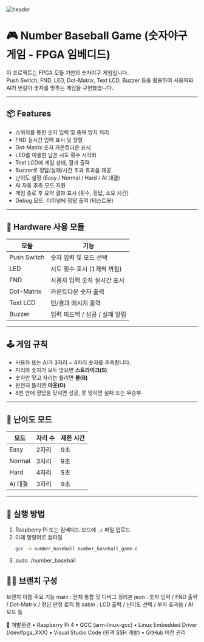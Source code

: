 ![header](https://capsule-render.vercel.app/api?type=waving&color=_hexcode&height=200&section=header&text=We&nbsp;Are&nbsp;HKNU&nbsp;IoT&nbsp;TEAM&nbsp;5&nbsp;!&fontColor=FFFFFF&fontSize=60&animation=twinkling)

# 🎮 Number Baseball Game (숫자야구 게임 - FPGA 임베디드)

이 프로젝트는 FPGA 모듈 기반의 숫자야구 게임입니다.  
Push Switch, FND, LED, Dot-Matrix, Text LCD, Buzzer 등을 활용하여 사용자와 AI가 번갈아 숫자를 맞추는 게임을 구현했습니다.

---

## 📦 Features

-  스위치를 통한 숫자 입력 및 중복 방지 처리
-  FND 실시간 입력 표시 및 정렬
-  Dot-Matrix 숫자 카운트다운 표시
-  LED를 이용한 남은 시도 횟수 시각화
-  Text LCD에 게임 상태, 결과 출력
-  Buzzer로 정답/실패/시간 초과 효과음 제공
-  난이도 설정 (Easy / Normal / Hard / AI 대결)
-  AI 자동 추측 모드 지원
-  게임 종료 후 요약 결과 표시 (횟수, 정답, 소요 시간)
-  Debug 모드: 터미널에 정답 출력 (테스트용)

---

## 🔧 Hardware 사용 모듈

| 모듈         | 기능                                |
|--------------|-------------------------------------|
| Push Switch  | 숫자 입력 및 모드 선택                 |
| LED          | 시도 횟수 표시 (1개씩 꺼짐)            |
| FND          | 사용자 입력 숫자 실시간 표시            |
| Dot-Matrix   | 카운트다운 숫자 출력                   |
| Text LCD     | 턴/결과 메시지 출력                   |
| Buzzer       | 입력 피드백 / 성공 / 실패 알림          |

---

## 🕹 게임 규칙

- 사용자 또는 AI가 3자리 ~ 4자리 숫자를 추측합니다.
- 자리와 숫자가 모두 맞으면 **스트라이크(S)**  
- 숫자만 맞고 자리는 틀리면 **볼(B)**  
- 완전히 틀리면 **아웃(O)**  
- 8번 안에 정답을 맞히면 성공, 못 맞히면 실패 또는 무승부

---

## 🧠 난이도 모드

| 모드       | 자리 수 | 제한 시간 |
|------------|---------|------------|
| Easy       | 2자리   | 9초        |
| Normal     | 3자리   | 9초        |
| Hard       | 4자리   | 5초        |
| AI 대결    | 3자리   | 9초        |

---

## 🚀 실행 방법

1. Raspberry Pi 또는 임베디드 보드에 `.c` 파일 업로드
2. 아래 명령어로 컴파일
   ```bash
   gcc -o number_baseball number_baseball_game.c
3. sudo ./number_baseball

## 🧑‍💻 브랜치 구성
브랜치 이름  주요 기능
main : 전체 통합 및 디버그 정리본
jeon : 숫자 입력 / FND 출력 / Dot-Matrix / 정답 판정 로직 등
sabin : LCD 출력 / 난이도 선택 / 부저 효과음 / AI 모드 등

🧰 개발환경
	•	Raspberry Pi 4
	•	GCC (arm-linux-gcc)
	•	Linux Embedded Driver (/dev/fpga_XXX)
	•	Visual Studio Code (원격 SSH 개발)
	•	GitHub 버전 관리

